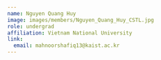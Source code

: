 ```yaml
---
name: Nguyen Quang Huy
image: images/members/Nguyen_Quang_Huy_CSTL.jpg
role: undergrad
affiliation: Vietnam National University
link:
  email: mahnoorshafiq13@kaist.ac.kr
---
```

